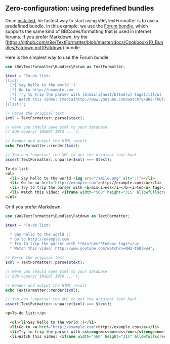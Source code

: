 ## Zero-configuration: using predefined bundles

Once [installed](https://github.com/s9e/TextFormatter/blob/master/docs/Cookbook/00_Getting_started/00_Installation.md), he fastest way to start using s9e\TextFormatter is to use a predefined bundle. In this example, we use the [Forum bundle](https://github.com/s9e/TextFormatter/blob/master/docs/Cookbook/10_Bundles/Forum.md), which supports the same kind of BBCodes/formatting that is used in internet forums. If you prefer Markdown, try the [https://github.com/s9e/TextFormatter/blob/master/docs/Cookbook/10_Bundles/Fatdown.md](Fatdown) bundle.

Here is the simplest way to use the Forum bundle:

```php
use s9e\TextFormatter\Bundles\Forum as TextFormatter;

$text = 'To-do list:
[list]
  [*] Say hello to the world :)
  [*] Go to http://example.com
  [*] Try to trip the parser with [b]mis[i]nes[/b]ted[u] tags[/i][/u]
  [*] Watch this video: [media]http://www.youtube.com/watch?v=QH2-TGUlwu4[/media]
[/list]';

// Parse the original text
$xml = TextFormatter::parse($text);

// Here you should save $xml to your database
// $db->query('INSERT INTO ...');

// Render and output the HTML result
echo TextFormatter::render($xml);

// You can "unparse" the XML to get the original text back
assert(TextFormatter::unparse($xml) === $text);
```
```html
To-do list:
<ul>
  <li> Say hello to the world <img src="/smile.png" alt=":)"></li>
  <li> Go to <a href="http://example.com">http://example.com</a></li>
  <li> Try to trip the parser with <b>mis<i>nes</i></b><i>ted<u> tags</u></i></li>
  <li> Watch this video: <iframe width="560" height="315" allowfullscreen="" frameborder="0" scrolling="no" src="//www.youtube.com/embed/QH2-TGUlwu4"></iframe></li>
</ul>
```

Or if you prefer Markdown:

```php
use s9e\TextFormatter\Bundles\Fatdown as TextFormatter;

$text = 'To-do list:

  * Say hello to the world :)
  * Go to http://example.com
  * Try to trip the parser with **mis*nes**ted<u> tags*</u>
  * Watch this video: http://www.youtube.com/watch?v=QH2-TGUlwu4';

// Parse the original text
$xml = TextFormatter::parse($text);

// Here you should save $xml to your database
// $db->query('INSERT INTO ...');

// Render and output the HTML result
echo TextFormatter::render($xml);

// You can "unparse" the XML to get the original text back
assert(TextFormatter::unparse($xml) === $text);
```
```html
<p>To-do list:</p>

  <ul><li>Say hello to the world :)</li>
  <li>Go to <a href="http://example.com">http://example.com</a></li>
  <li>Try to trip the parser with <strong>mis<em>nes</em></strong><em>ted<u> tags</u></em></li>
  <li>Watch this video: <iframe width="560" height="315" allowfullscreen="" frameborder="0" scrolling="no" src="//www.youtube.com/embed/QH2-TGUlwu4"></iframe></li></ul>
```

